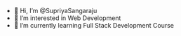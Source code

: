 - 👋 Hi, I’m @SupriyaSangaraju
- 👀 I’m interested in Web Development
- 🌱 I’m currently learning Full Stack Development Course
  


<!---
SupriyaSangaraju/SupriyaSangaraju is a ✨ special ✨ repository because its `README.md` (this file) appears on your GitHub profile.
You can click the Preview link to take a look at your changes.
--->
